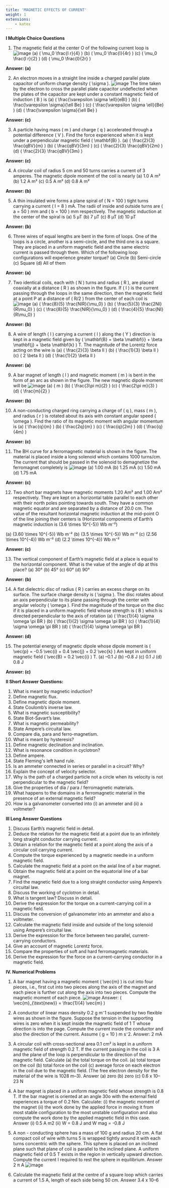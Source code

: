 ```yaml
---
title: 'MAGNETIC EFFECTS OF CURRENT'
weight: 1
extensions:
    - katex
---
```

**I Multiple Choice Questions**

1. The magnetic field at the center O of the following current loop is
![image](mcq1.png)
   (a) \( \mu_0 \frac{I r}{4} \)
   (b) \( \mu_0 \frac{I}{4r} \)
   (c) \( \mu_0 \frac{I r}{2} \)
   (d) \( \mu_0 \frac{I}{2r} \)

**Answer: (a)**

2. An electron moves in a straight line inside a charged parallel plate capacitor of uniform charge density \( \sigma \). 
![image](mcq2.png)
The time taken by the electron to cross the parallel plate capacitor undeflected when the plates of the capacitor are kept under a constant magnetic field of induction \( B \) is
   (a) \( \frac{\varepsilon \sigma \ell}{eBl} \)
   (b) \( \frac{\varepsilon \sigma}{\ell Be} \)
   (c) \( \frac{\varepsilon \sigma \ell}{Be} \)
   (d) \( \frac{\varepsilon \sigma}{\ell Be} \)

**Answer: (c)**

3. A particle having mass \( m \) and charge \( q \) accelerated through a potential difference \( V \). Find the force experienced when it is kept under a perpendicular magnetic field \( \mathbf{B} \).
   (a) \( \frac{2}{3} \frac{qBV}{m} \)
   (b) \( \frac{qBV}{3m} \)
   (c) \( \frac{2}{3} \frac{qBV}{2m} \)
   (d) \( \frac{2}{3} \frac{qBV}{3m} \)

**Answer: (c)**

4. A circular coil of radius 5 cm and 50 turns carries a current of 3 amperes. The magnetic dipole moment of the coil is nearly
   (a) 1.0 A m²
   (b) 1.2 A m²
   (c) 0.5 A m²
   (d) 0.8 A m²

**Answer: (b)**

5. A thin insulated wire forms a plane spiral of \( N = 100 \) tight turns carrying a current \( I = 8 \) mA. The radii of inside and outside turns are \( a = 50 \) mm and \( b = 100 \) mm respectively. The magnetic induction at the center of the spiral is
   (a) 5 µT
   (b) 7 µT
   (c) 8 µT
   (d) 10 µT

**Answer: (b)**

6. Three wires of equal lengths are bent in the form of loops. One of the loops is a circle, another is a semi-circle, and the third one is a square. They are placed in a uniform magnetic field and the same electric current is passed through them. Which of the following loop configurations will experience greater torque?
   (a) Circle
   (b) Semi-circle
   (c) Square
   (d) All of them

**Answer: (a)**

7. Two identical coils, each with \( N \) turns and radius \( R \), are placed coaxially at a distance \( R \) as shown in the figure. If \( I \) is the current passing through the loops in the same direction, then the magnetic field at a point P at a distance of \( R/2 \) from the center of each coil is
![image](mcq7.png)
   (a) \( \frac{8}{5} \frac{NIR}{\mu_0} \)
   (b) \( \frac{5}{3} \frac{2NI}{R\mu_0} \)
   (c) \( \frac{8}{5} \frac{NIR}{\mu_0} \)
   (d) \( \frac{4}{5} \frac{NI}{R\mu_0} \)

**Answer: (b)**

8. A wire of length \( l \) carrying a current \( I \) along the \( Y \) direction is kept in a magnetic field given by \( \mathbf{B} = \beta \mathbf{i} + \beta \mathbf{j} + \beta \mathbf{k} \) T. The magnitude of the Lorentz force acting on the wire is
   (a) \( \frac{2}{3} \beta Il \)
   (b) \( \frac{1}{3} \beta Il \)
   (c) \( 2 \beta Il \)
   (d) \( \frac{1}{2} \beta Il \)

**Answer: (a)**

9. A bar magnet of length \( l \) and magnetic moment \( m \) is bent in the form of an arc as shown in the figure. The new magnetic dipole moment will be
![image](mcq9.png)
   (a) \( m \)
   (b) \( \frac{3\pi m}{2} \)
   (c) \( \frac{2\pi m}{3} \)
   (d) \( \frac{m}{2} \)

**Answer: (b)**

10. A non-conducting charged ring carrying a charge of \( q \), mass \( m \), and radius \( r \) is rotated about its axis with constant angular speed \( \omega \). Find the ratio of its magnetic moment with angular momentum is
   (a) \( \frac{q}{m} \)
   (b) \( \frac{2q}{m} \)
   (c) \( \frac{q}{2m} \)
   (d) \( \frac{q}{4m} \)

**Answer: (c)**

11. The BH curve for a ferromagnetic material is shown in the figure. The material is placed inside a long solenoid which contains 1000 turns/cm. The current that should be passed in the solenoid to demagnetize the ferromagnet completely is
![image](mcq11.png)
   (a) 1.00 mA
   (b) 1.25 mA
   (c) 1.50 mA
   (d) 1.75 mA

**Answer: (c)**

12. Two short bar magnets have magnetic moments 1.20 Am² and 1.00 Am² respectively. They are kept on a horizontal table parallel to each other with their north poles pointing towards south. They have a common magnetic equator and are separated by a distance of 20.0 cm. The value of the resultant horizontal magnetic induction at the mid-point O of the line joining their centers is (Horizontal components of Earth’s magnetic induction is \(3.6 \times 10^{-5}\) Wb m⁻²)

   (a) \(3.60 \times 10^{-5}\) Wb m⁻²
   (b) \(3.5 \times 10^{-5}\) Wb m⁻²
   (c) \(2.56 \times 10^{-4}\) Wb m⁻²
   (d) \(2.2 \times 10^{-4}\) Wb m⁻²

**Answer: (c)**

13. The vertical component of Earth’s magnetic field at a place is equal to the horizontal component. What is the value of the angle of dip at this place?
   (a) 30°
   (b) 45°
   (c) 60°
   (d) 90°

**Answer: (b)**

14. A flat dielectric disc of radius \( R \) carries an excess charge on its surface. The surface charge density is \( \sigma \). The disc rotates about an axis perpendicular to its plane passing through the center with angular velocity \( \omega \). Find the magnitude of the torque on the disc if it is placed in a uniform magnetic field whose strength is \( B \) which is directed perpendicular to the axis of rotation
   (a) \( \frac{1}{4} \sigma \omega \pi BR \)
   (b) \( \frac{1}{2} \sigma \omega \pi BR \)
   (c) \( \frac{1}{4} \sigma \omega \pi BR \)
   (d) \( \frac{1}{4} \sigma \omega \pi BR \)

**Answer: (d)**

15. The potential energy of magnetic dipole whose dipole moment is \( \vec{p} = -0.5 \vec{i} + 0.4 \vec{j} + 0.2 \vec{k} \) Am kept in uniform magnetic field \( \vec{B} = 0.2 \vec{i} \) T.
   (a) –0.1 J
   (b) –0.8 J
   (c) 0.1 J
   (d) 0.8 J

**Answer: (c)**

**II Short Answer Questions:**

1. What is meant by magnetic induction?
2. Define magnetic flux.
3. Define magnetic dipole moment.
4. State Coulomb’s inverse law.
5. What is magnetic susceptibility?
6. State Biot-Savart’s law.
7. What is magnetic permeability?
8. State Ampere’s circuital law.
9. Compare dia, para and ferro-magnetism.
10. What is meant by hysteresis?
11. Define magnetic declination and inclination.
12. What is resonance condition in cyclotron?
13. Define ampere.
14. State Fleming's left hand rule.
15. Is an ammeter connected in series or parallel in a circuit? Why?
16. Explain the concept of velocity selector.
17. Why is the path of a charged particle not a circle when its velocity is not perpendicular to the magnetic field?
18. Give the properties of dia / para / ferromagnetic materials.
19. What happens to the domains in a ferromagnetic material in the presence of an external magnetic field?
20. How is a galvanometer converted into (i) an ammeter and (ii) a voltmeter?

**III Long Answer Questions**

1. Discuss Earth’s magnetic field in detail.
2. Deduce the relation for the magnetic field at a point due to an infinitely long straight conductor carrying current.
3. Obtain a relation for the magnetic field at a point along the axis of a circular coil carrying current.
4. Compute the torque experienced by a magnetic needle in a uniform magnetic field.
5. Calculate the magnetic field at a point on the axial line of a bar magnet.
6. Obtain the magnetic field at a point on the equatorial line of a bar magnet.
7. Find the magnetic field due to a long straight conductor using Ampere’s circuital law.
8. Discuss the working of cyclotron in detail.
9. What is tangent law? Discuss in detail.
10. Derive the expression for the torque on a current-carrying coil in a magnetic field.
11. Discuss the conversion of galvanometer into an ammeter and also a voltmeter.
12. Calculate the magnetic field inside and outside of the long solenoid using Ampere’s circuital law.
13. Derive the expression for the force between two parallel, current-carrying conductors.
14. Give an account of magnetic Lorentz force.
15. Compare the properties of soft and hard ferromagnetic materials.
16. Derive the expression for the force on a current-carrying conductor in a magnetic field.

**IV. Numerical Problems**

1. A bar magnet having a magnetic moment \( \vec{m} \) is cut into four pieces, i.e., first cut into two pieces along the axis of the magnet and each piece is further cut along the axis into two pieces. Compute the magnetic moment of each piece.
![image](nm2.png)
   Answer: \( \vec{m}_{\text{new}} = \frac{1}{4} \vec{m} \)

2. A conductor of linear mass density 0.2 g m⁻1 suspended by two flexible wires as shown in the figure. Suppose the tension in the supporting wires is zero when it is kept inside the magnetic field of 1 T whose direction is into the page. Compute the current inside the conductor and also the direction of the current. Assume \( g = 10 \) m s⁻2.
   Answer: 2 mA

3. A circular coil with cross-sectional area 0.1 cm² is kept in a uniform magnetic field of strength 0.2 T. If the current passing in the coil is 3 A and the plane of the loop is perpendicular to the direction of the magnetic field. Calculate (a) the total torque on the coil.
(a) total torque on the coil
(b) total force on the coil
(c) average force on each electron in the 
coil due to the magnetic field. (The free 
electron density for the material of the wire 
is 1028 m–3).
Answer (a) zero (b) zero (c) 0.6 x 10–23 N
4. A bar magnet is placed in a uniform 
magnetic field whose strength is 0.8 T.
If the bar magnet is oriented at an angle 
30o with the external field experiences a 
torque of 0.2 Nm. Calculate:
 (i) the magnetic moment of the magnet
(ii) the work done by the applied force 
in moving it from most stable configuration 
to the most unstable configuration and 
also compute the work done by the applied 
magnetic field in this case. 
Answer (i) 0.5 A m2 (ii) W = 0.8 J and 
W
mag = -0.8 J
5. A non - conducting sphere has a 
mass of 100 g and radius 20 cm. A flat 
compact coil of wire with turns 5 is
wrapped tightly around it with each 
turns concentric with the sphere. This 
sphere is placed on an inclined plane 
such that plane of coil is parallel to the 
inclined plane. A uniform magnetic 
field of 0.5 T exists in the region in 
vertically upward direction. Compute 
the current I required to rest the sphere 
in equilibrium. Answer
2
π
A
![image](nm5.png)
6. Calculate the magnetic field at the 
centre of a square loop which carries 
a current of 1.5 A, length of each side 
being 50 cm. Answer 3.4 x 10–6 